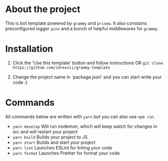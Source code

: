 # About the project

This is bot template powered by `grammy` and `prisma`. It also constains preconfigured logger `pino` and a bunch of helpful middlewares for `grammy`.

# Installation

1. Click the 'Use this template' button and follow instructions OR `git clone https://github.com/idrevnii/grammy-template`

2. Change the project name in `package.json' and you can start write your code :)

# Commands

All commands below are written with `yarn` but you can also use `npm run`.

-   `yarn develop` Will run nodemon, which will keep watch for changes in src and will restart your project
-   `yarn build` Builds your project to JS
-   `yarn start` Builds and start your project
-   `yarn lint` Launches ESLint for linting your code
-   `yarn format` Launches Prettier for format your code
